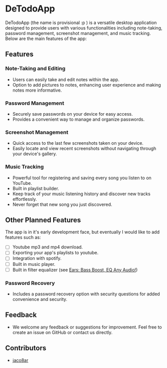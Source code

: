 DeTodoApp
===========

DeTodoApp (the name is provisional :p ) is a versatile desktop application designed to provide users with various functionalities including note-taking, password management, screenshot management, and music tracking. Below are the main features of the app:

Features
--------

### Note-Taking and Editing

*   Users can easily take and edit notes within the app.
*   Option to add pictures to notes, enhancing user experience and making notes more informative.

### Password Management

*   Securely save passwords on your device for easy access.
*   Provides a convenient way to manage and organize passwords.

### Screenshot Management

*   Quick access to the last few screenshots taken on your device.
*   Easily locate and view recent screenshots without navigating through your device's gallery.

### Music Tracking

*   Powerful tool for registering and saving every song you listen to on YouTube.
*   Built in playlist builder.
*   Keep track of your music listening history and discover new tracks effortlessly.
*   Never forget that new song you just discovered.

Other Planned Features
-------------------
The app is in it's early development face, but eventually I would like to add features such as:

*   [ ]  Youtube mp3 and mp4 download.
*   [ ]  Exporting your app's playlists to youtube.
*   [ ]  Integration with spotify.
*   [ ]  Built in music player.
*   [ ]  Built in filter equalizer (see [Ears: Bass Boost, EQ Any Audio!](https://chromewebstore.google.com/detail/ears-bass-boost-eq-any-au/nfdfiepdkbnoanddpianalelglmfooik))

### Password Recovery

*   Includes a password recovery option with security questions for added convenience and security.

Feedback
--------

*   We welcome any feedback or suggestions for improvement. Feel free to create an issue on GitHub or contact us directly.

Contributors
------------

*   [jaco8ar](https://github.com/jaco8ar)

